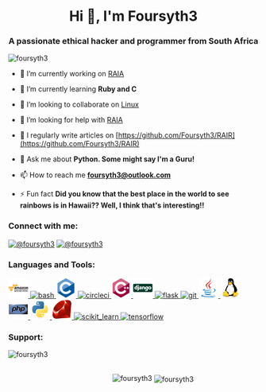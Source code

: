 <h1 align="center">Hi 👋, I'm Foursyth3</h1>
<h3 align="center">A passionate ethical hacker and programmer from South Africa</h3>

<p align="left"> <img src="https://komarev.com/ghpvc/?username=foursyth3&label=Profile%20views&color=0e75b6&style=flat" alt="foursyth3" /> </p>

- 🔭 I’m currently working on [RAIA](https://github.com/Foursyth3/RAIR)

- 🌱 I’m currently learning **Ruby and C**

- 👯 I’m looking to collaborate on [Linux](https://github.com/torvalds/linux)

- 🤝 I’m looking for help with [RAIA](https://github.com/Foursyth3/RAIR)

- 📝 I regularly write articles on [https://github.com/Foursyth3/RAIR](https://github.com/Foursyth3/RAIR)

- 💬 Ask me about **Python. Some might say I'm a Guru!**

- 📫 How to reach me **foursyth3@outlook.com**

- ⚡ Fun fact **Did you know that the best place in the world to see rainbows is in Hawaii?? Well, I think that's interesting!!**

<h3 align="left">Connect with me:</h3>
<p align="left">
<a href="https://stackoverflow.com/users/@foursyth3" target="blank"><img align="center" src="https://raw.githubusercontent.com/rahuldkjain/github-profile-readme-generator/master/src/images/icons/Social/stack-overflow.svg" alt="@foursyth3" height="30" width="40" /></a>
<a href="https://medium.com/@foursyth3" target="blank"><img align="center" src="https://raw.githubusercontent.com/rahuldkjain/github-profile-readme-generator/master/src/images/icons/Social/medium.svg" alt="@foursyth3" height="30" width="40" /></a>
</p>

<h3 align="left">Languages and Tools:</h3>
<p align="left"> <a href="https://aws.amazon.com" target="_blank"> <img src="https://raw.githubusercontent.com/devicons/devicon/master/icons/amazonwebservices/amazonwebservices-original-wordmark.svg" alt="aws" width="40" height="40"/> </a> <a href="https://www.gnu.org/software/bash/" target="_blank"> <img src="https://www.vectorlogo.zone/logos/gnu_bash/gnu_bash-icon.svg" alt="bash" width="40" height="40"/> </a> <a href="https://www.cprogramming.com/" target="_blank"> <img src="https://raw.githubusercontent.com/devicons/devicon/master/icons/c/c-original.svg" alt="c" width="40" height="40"/> </a> <a href="https://circleci.com" target="_blank"> <img src="https://www.vectorlogo.zone/logos/circleci/circleci-icon.svg" alt="circleci" width="40" height="40"/> </a> <a href="https://www.w3schools.com/cpp/" target="_blank"> <img src="https://raw.githubusercontent.com/devicons/devicon/master/icons/cplusplus/cplusplus-original.svg" alt="cplusplus" width="40" height="40"/> </a> <a href="https://www.djangoproject.com/" target="_blank"> <img src="https://raw.githubusercontent.com/devicons/devicon/master/icons/django/django-original.svg" alt="django" width="40" height="40"/> </a> <a href="https://flask.palletsprojects.com/" target="_blank"> <img src="https://www.vectorlogo.zone/logos/pocoo_flask/pocoo_flask-icon.svg" alt="flask" width="40" height="40"/> </a> <a href="https://git-scm.com/" target="_blank"> <img src="https://www.vectorlogo.zone/logos/git-scm/git-scm-icon.svg" alt="git" width="40" height="40"/> </a> <a href="https://www.java.com" target="_blank"> <img src="https://raw.githubusercontent.com/devicons/devicon/master/icons/java/java-original.svg" alt="java" width="40" height="40"/> </a> <a href="https://www.linux.org/" target="_blank"> <img src="https://raw.githubusercontent.com/devicons/devicon/master/icons/linux/linux-original.svg" alt="linux" width="40" height="40"/> </a> <a href="https://www.php.net" target="_blank"> <img src="https://raw.githubusercontent.com/devicons/devicon/master/icons/php/php-original.svg" alt="php" width="40" height="40"/> </a> <a href="https://www.python.org" target="_blank"> <img src="https://raw.githubusercontent.com/devicons/devicon/master/icons/python/python-original.svg" alt="python" width="40" height="40"/> </a> <a href="https://www.ruby-lang.org/en/" target="_blank"> <img src="https://raw.githubusercontent.com/devicons/devicon/master/icons/ruby/ruby-original.svg" alt="ruby" width="40" height="40"/> </a> <a href="https://scikit-learn.org/" target="_blank"> <img src="https://upload.wikimedia.org/wikipedia/commons/0/05/Scikit_learn_logo_small.svg" alt="scikit_learn" width="40" height="40"/> </a> <a href="https://www.tensorflow.org" target="_blank"> <img src="https://www.vectorlogo.zone/logos/tensorflow/tensorflow-icon.svg" alt="tensorflow" width="40" height="40"/> </a> </p>

<h3 align="left">Support:</h3>
<p><a href="https://www.buymeacoffee.com/foursyth3"> <img align="left" src="https://cdn.buymeacoffee.com/buttons/v2/default-yellow.png" height="50" width="210" alt="foursyth3" /></a></p><br><br>

<p><img align="left" src="https://github-readme-stats.vercel.app/api/top-langs?username=foursyth3&show_icons=true&locale=en&layout=compact" alt="foursyth3" /></p>

<p>&nbsp;<img align="center" src="https://github-readme-stats.vercel.app/api?username=foursyth3&show_icons=true&locale=en" alt="foursyth3" /></p>

